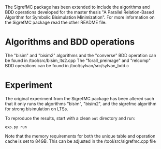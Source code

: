The SigrefMC package has been extended to include the algorithms and BDD operations developed for
the master thesis "A Parallel Relation-Based Algorithm for Symbolic Bisimulation Minimization".
For more information on the SigrefMC package read the other README file.

Algorithms and BDD operations
=============================
The "bisim" and "bisim2" algorithms and the "converse" BDD operation can be found in /tool/src/bisim_lts2.cpp
The "forall_preimage" and "relcomp" BDD operations can be found in /tool/sylvan/src/sylvan_bdd.c

Experiment
==========
The original experiment from the SigrefMC package has been altered such that it only runs the algorithms
"bisim", "bisim2", and the sigrefmc algorithm for strong bisimulation on LTSs.

To reproduce the results, start with a clean `out` directory and run:

```
exp.py run
```

Note that the memory requirements for both the unique table and operation cache is set to 84GB. This can be
adjusted in the /tool/src/sigrefmc.cpp file
